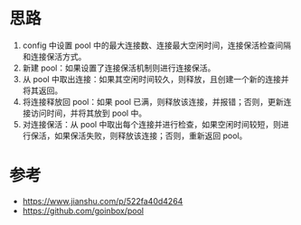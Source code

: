 # 思路
1. config 中设置 pool 中的最大连接数、连接最大空闲时间，连接保活检查间隔和连接保活方式。
2. 新建 pool：如果设置了连接保活机制则进行连接保活。
3. 从 pool 中取出连接：如果其空闲时间较久，则释放，且创建一个新的连接并将其返回。
4. 将连接释放回 pool：如果 pool 已满，则释放该连接，并报错；否则，更新连接访问时间，并将其放到 pool 中。
5. 对连接保活：从 pool 中取出每个连接并进行检查，如果空闲时间较短，则进行保活，如果保活失败，则释放该连接；否则，重新返回 pool。

# 参考
- https://www.jianshu.com/p/522fa40d4264
- https://github.com/goinbox/pool
